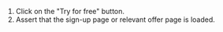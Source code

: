 1. Click on the "Try for free" button.
2. Assert that the sign-up page or relevant offer page is loaded.